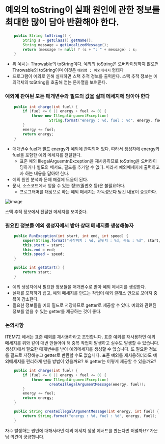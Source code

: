 # 예외의 toString이 실패 원인에 관한 정보를 최대한 많이 담아 반환해야 한다. 
```java
    public String toString() {
        String s = getClass().getName();
        String message = getLocalizedMessage();
        return (message != null) ? (s + ": " + message) : s;
    }
```
- 위 예시는 Throwable의 toString이다. 예외의 toString은 오버라이딩하지 않으면 Throwable의 toString이며 이것은 `예외명 : 예외메세지` 형태다
- 프로그램이 예외로 인해 실패하면 스택 추적 정보를 출력한다. 스택 추적 정보는 예외객체의 toString을 호출해 얻는 문자열을 보여준다.

### 예외에 관여된 모든 매개변수와 필드의 값을 실패 메세지에 담아야 한다
```java
    public int charge(int fuel) {
        if (fuel <= 0 || energy + fuel <= 0) {
            throw new IllegalArgumentException(
                    String.format("energy : %d, fuel : %d", energy, fuel));
        }
        energy += fuel;
        return energy;
    }
```
- 매개변수 fuel과 필드 energy가 예외에 관여되어 있다. 따라서 생성자에 energy와 fuel을 포함한 예외 메세지를 전달한다.
  - 표준 예외 IllegalArguemtnException을 재사용하므로 toString을 오버라이딩하거나 별도의 메서드, 필드를 추가할 수 없다. 따라서 예외메세지에 출력하고자 하는 내용을 담아야 한다.
- 예외 원인 분석과 문제 해결에 도움이 된다.
- 문서, 소스코드에서 얻을 수 있는 정보(줄번호 등)은 불필요하다.
  - 프로그래머를 대상으로 하는 예외 메세지는 가독성보다 담긴 내용이 중요하다. 

![image](https://github.com/rlfrkdms1/effective-java-study/assets/96513365/b9a69525-ad3c-4a55-b1e9-f7ff9a7bccea)

스택 추적 정보에서 전달한 메세지를 보여준다. 

### 필요한 정보를 예외 생성자에서 받아 상태 메세지를 생성해놓자
```java
    public RunException(int start, int end, int speed) {
        super(String.format("시작위치 : %d, 끝위치 : %d, 속도 : %d", start, end, speed));
        this.start = start;
        this.end = end;
        this.speed = speed;
    }

    public int getStart() {
        return start;
    }
```
- 예외 생성자에서 필요한 정보들을 매개변수로 받아 예외 메세지를 생성한다.
- 실패를 포착하기 쉽고, 예외 메세지를 만드는 작업이 예외 클래스 안으로 모아져 중복이 감소한다. 
- 필요한 정보들을 예외 필드로 저장하므로 getter로 제공할 수 있다. 예외와 관련된 정보를 얻을 수 있는 getter를 제공하는 것이 좋다. 

### 논의사항
ITEM72 에서는 표준 예외를 재사용하라고 조언합니다. 표준 예외를 재사용하면 예외 메세지를 위와 같이 매번 만들어야 해 중복 작업이 발생하고 실수도 발생할 수 있습니다. 생성자에서 필요한 매개변수를 받아 예외메세지를 생성할 수 없습니다. 또 필요한 정보를 필드로 저장해놓고 getter로 반환할 수도 없습니다. 표준 예외를 재사용하더라도 예외메세지를 편리하게 만들 방법이 있을까요? 또 getter는 어떻게 제공할 수 있을까요? 

```java
    public int charge(int fuel) {
        if (fuel <= 0 || energy + fuel <= 0) {
            throw new IllegalArgumentException(
                    createIllegalArgumentMessage(energy, fuel));
        }
        energy += fuel;
        return energy;
    }

    public String createIllegalArgumentMessage(int energy, int fuel) {
        return String.format("energy : %d, fuel : %d", energy, fuel);
    }
```
자주 발생하는 원인에 대해서라면 예외 메세지 생성 메서드를 만든다면 어떨까요? 가은님 의견이 궁금합니다.
